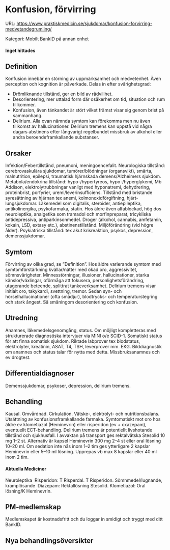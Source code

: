 # Konfusion, förvirring

URL: https://www.praktiskmedicin.se/sjukdomar/konfusion-forvirring-medvetandegrumling/



Kategori: Mobilt BankID på annan enhet

#### Inget hittades

## Definition

Konfusion innebär en störning av uppmärksamhet och medvetenhet. Även perception och kognition är påverkade. Delas in efter svårighetsgrad:
- Drömliknande tillstånd, ger en bild av rådvillhet.
- Desorientering, mer uttalad form där osäkerhet om tid, situation och rum tillkommer.
- Konfusion, även tänkandet är stört vilket främst visar sig genom brist på sammanhang.
- Delirium. Alla ovan nämnda symtom kan förekomma men nu även tillkomst av hallucinationer.
Delirium tremens kan uppstå vid några dagars abstinens efter långvarigt regelbundet missbruk av alkohol eller andra beroendeframkallande substanser.

## Orsaker

Infektion/Febertillstånd, pneumoni, meningoencefalit. Neurologiska tillstånd: cerebrovaskulära sjukdomar, tumörer/blödningar (organsvikt), smärta, malnutrition, epilepsi, traumatisk hjärnskada demens/Alzheimers sjukdom.
Metabola/endokrina tillstånd: hypo-/hypertyreos, hypo-/hyperglykemi, Mb Addison, elektrolytrubbningar vanligt med hyponatremi, dehydrering, proteinbrist, porfyrier, uremi/leverinsufficiens. Tillstånd med bristande syresättning av hjärnan tex anemi, kolmonoxidförgiftning, hjärt-lungsjukdomar.
Läkemedel som digitalis, steroider, antiepileptika, antikolinergika, psykofarmaka, statin. Hos äldre även alfablockad, hög dos neuroleptika, analgetika som tramadol och morfinpreparat, tricykliska antidepressiva, antiparkinsonmedel.
Droger (alkohol, cannabis, amfetamin, kokain, LSD, extasy etc.), abstinenstillstånd. Miljöförändring (vid högre ålder). Psykiatriska tillstånd: tex akut krisreaktion, psykos, depression, demenssjukdomar.

## Symtom

Förvirring av olika grad, se ”Definition”. Hos äldre varierande symtom med symtomförstärkning kvällar/nätter med ökad oro, aggressivitet, sömnsvårigheter. Minnesstörningar, illusioner, hallucinationer, starka känslor/växlingar, oförmåga att fokusera, personlighetsförändring, utagerande beteende, splittrat tankeverksamhet.
Delirium tremens visar initialt oro, takykardi, svettning, tremor. Sedan syn- och hörselhallucinationer (ofta smådjur), blodtrycks- och temperaturstegring och stark ångest. Så småningom desorientering och konfusion.

## Utredning

Anamnes, läkemedelsgenomgång, status. Om möjligt kompletteras med strukturerade diagnostiska intervjuer via MINI o/e SCID-1.
Somatiskt status för att finna somatisk sjukdom. Riktade labprover tex blodstatus, elektrolyter, kreatinin, ASAT, T4, TSH, leverprover mm. EKG. Bilddiagnostik om anamnes och status talar för nytta med detta.
Missbruksanamnes och ev drogtest.

## Differentialdiagnoser

Demenssjukdomar, psykoser, depression, delirium tremens.

## Behandling

Kausal. Omvårdnad. Cirkulation. Vätske-, elektrolyt- och nutritionsbalans.
Utsättning av konfusionsframkallande farmaka.
Symtomatiskt mot oro hos äldre ev klometiazol (Heminevrin) eller risperidon (ev + oxazepam), eventuellt ECT-behandling.
Delirium tremens är potentiellt livshotande tillstånd och sjukhusfall. I avvaktan på transport ges rektalvätska Stesolid 10 mg 1–2 st. Alternativ är kapsel Heminevrin 300 mg 2–4 st eller oral lösning 10–20 ml. Om sedation inte nås inom 1–2 tim ges ytterligare 2 kapslar Heminevrin eller 5–10 ml lösning. Upprepas vb max 8 kapslar eller 40 ml inom 2 tim.

#### Aktuella Mediciner

Neuroleptika 
Risperidon: T Risperdal. T Risperidon.
Sömnmedel/lugnande, kramplösande 
Diazepam: Rektallösning Stesolid.
Klometiazol: Oral lösning/K Heminevrin.

## PM-medlemskap

Medlemskapet är kostnadsfritt och du loggar in smidigt och tryggt med ditt BankID.

## Nya behandlingsöversikter

